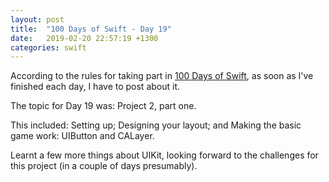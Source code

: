 ```yaml
---
layout: post
title:  "100 Days of Swift - Day 19"
date:   2019-02-20 22:57:19 +1300
categories: swift
---
```

According to the rules for taking part in [100 Days of Swift](https://www.hackingwithswift.com/100), as soon as I've finished each day, I have to post about it.

The topic for Day 19 was: Project 2, part one.

This included: Setting up; Designing your layout; and Making the basic game work: UIButton and CALayer.

Learnt a few more things about UIKit, looking forward to the challenges for this project (in a couple of days presumably).
